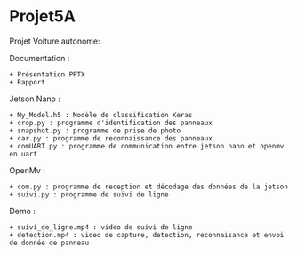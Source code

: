 # Projet5A
Projet Voiture autonome:
  
  Documentation :
  
    + Présentation PPTX
    + Rapport
  
  Jetson Nano :
  
    + My_Model.h5 : Modèle de classification Keras
    + crop.py : programme d'identification des panneaux
    + snapshot.py : programme de prise de photo
    + car.py : programme de reconnaissance des panneaux
    + comUART.py : programme de communication entre jetson nano et openmv en uart
    
  OpenMv :
  
    + com.py : programme de reception et décodage des données de la jetson
    + suivi.py : programme de suivi de ligne
    
  Demo :
  
    + suivi_de_ligne.mp4 : video de suivi de ligne 
    + detection.mp4 : video de capture, detection, reconnaisance et envoi de donnée de panneau

